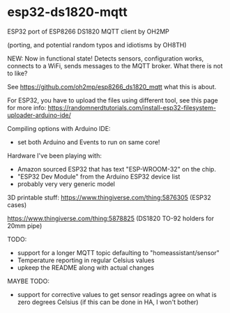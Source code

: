 # esp32-ds1820-mqtt

ESP32 port of ESP8266 DS1820 MQTT client by OH2MP

(porting, and potential random typos and idiotisms by OH8TH)

NEW: Now in functional state! Detects sensors, configuration works, connects to a WiFi,
sends messages to the MQTT broker. What there is not to like?

See https://github.com/oh2mp/esp8266_ds1820_mqtt what this is about.

For ESP32, you have to upload the files using different tool, see this page for more info:
https://randomnerdtutorials.com/install-esp32-filesystem-uploader-arduino-ide/

Compiling options with Arduino IDE:
- set both Arduino and Events to run on same core!

Hardware I've been playing with:
- Amazon sourced ESP32 that has text "ESP-WROOM-32" on the chip.
- "ESP32 Dev Module" from the Arduino ESP32 device list
- probably very very generic model

3D printable stuff:
https://www.thingiverse.com/thing:5876305 (ESP32 cases)

https://www.thingiverse.com/thing:5878825 (DS1820 TO-92 holders for 20mm pipe)


TODO:
- support for a longer MQTT topic defaulting to "homeassistant/sensor"
- Temperature reporting in regular Celsius values
- upkeep the README along with actual changes

MAYBE TODO:
- support for corrective values to get sensor readings agree on what is zero degrees Celsius
(if this can be done in HA, I won't bother)
